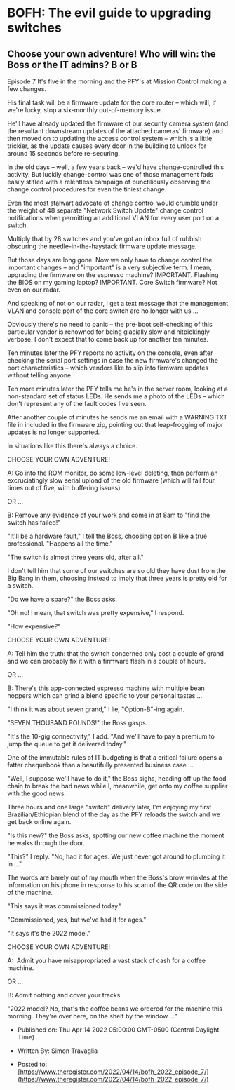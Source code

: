 # BOFH: The evil guide to upgrading switches

## Choose your own adventure! Who will win: the Boss or the IT admins? B or B

Episode 7 It's five in the morning and the PFY's at Mission Control making a few changes.

His final task will be a firmware update for the core router – which will, if we're lucky, stop a six-monthly out-of-memory issue.

He'll have already updated the firmware of our security camera system (and the resultant downstream updates of the attached cameras' firmware) and then moved on to updating the access control system – which is a little trickier, as the update causes every door in the building to unlock for around 15 seconds before re-securing.

In the old days – well, a few years back – we'd have change-controlled this activity. But luckily change-control was one of those management fads easily stifled with a relentless campaign of punctiliously observing the change control procedures for even the tiniest change.

Even the most stalwart advocate of change control would crumble under the weight of 48 separate "Network Switch Update" change control notifications when permitting an additional VLAN for every user port on a switch.

Multiply that by 28 switches and you've got an inbox full of rubbish obscuring the needle-in-the-haystack firmware update message. 

But those days are long gone. Now we only have to change control the important changes – and "important" is a very subjective term. I mean, upgrading the firmware on the espresso machine? IMPORTANT. Flashing the BIOS on my gaming laptop? IMPORTANT. Core Switch firmware? Not even on our radar.

And speaking of not on our radar, I get a text message that the management VLAN and console port of the core switch are no longer with us …

Obviously there's no need to panic – the pre-boot self-checking of this particular vendor is renowned for being glacially slow and nitpickingly verbose. I don't expect that to come back up for another ten minutes.

Ten minutes later the PFY reports no activity on the console, even after checking the serial port settings in case the new firmware's changed the port characteristics – which vendors like to slip into firmware updates without telling anyone.

Ten more minutes later the PFY tells me he's in the server room, looking at a non-standard set of status LEDs. He sends me a photo of the LEDs – which don't represent any of the fault codes I've seen.

After another couple of minutes he sends me an email with a WARNING.TXT file in included in the firmware zip, pointing out that leap-frogging of major updates is no longer supported.

In situations like this there's always a choice.  

CHOOSE YOUR OWN ADVENTURE!

A: Go into the ROM monitor, do some low-level deleting, then perform an excruciatingly slow serial upload of the old firmware (which will fail four times out of five, with buffering issues).

OR …

B: Remove any evidence of your work and come in at 8am to "find the switch has failed!"

"It'll be a hardware fault," I tell the Boss, choosing option B like a true professional. "Happens all the time."

"The switch is almost three years old, after all."

I don't tell him that some of our switches are so old they have dust from the Big Bang in them, choosing instead to imply that three years is pretty old for a switch.

"Do we have a spare?" the Boss asks.

"Oh no! I mean, that switch was pretty expensive," I respond.

"How expensive?"

CHOOSE YOUR OWN ADVENTURE!

A: Tell him the truth: that the switch concerned only cost a couple of grand and we can probably fix it with a firmware flash in a couple of hours.

OR …

B: There's this app-connected espresso machine with multiple bean hoppers which can grind a blend specific to your personal tastes …

"I think it was about seven grand," I lie, "Option-B"-ing again.

"SEVEN THOUSAND POUNDS!" the Boss gasps.

"It's the 10-gig connectivity," I add. "And we'll have to pay a premium to jump the queue to get it delivered today."

One of the immutable rules of IT budgeting is that a critical failure opens a fatter chequebook than a beautifully presented business case …

"Well, I suppose we'll have to do it," the Boss sighs, heading off up the food chain to break the bad news while I, meanwhile, get onto my coffee supplier with the good news.

Three hours and one large "switch" delivery later, I'm enjoying my first Brazilian/Ethiopian blend of the day as the PFY reloads the switch and we get back online again.

"Is this new?" the Boss asks, spotting our new coffee machine the moment he walks through the door.

"This?" I reply. "No, had it for ages. We just never got around to plumbing it in …"

The words are barely out of my mouth when the Boss's brow wrinkles at the information on his phone in response to his scan of the QR code on the side of the machine.

"This says it was commissioned today."

"Commissioned, yes, but we've had it for ages."

"It says it's the 2022 model." 

CHOOSE YOUR OWN ADVENTURE!

A:  Admit you have misappropriated a vast stack of cash for a coffee machine.

OR …

B: Admit nothing and cover your tracks.

"2022 model? No, that's the coffee beans we ordered for the machine this morning. They're over here, on the shelf by the window …"



- Published on: Thu Apr 14 2022 05:00:00 GMT-0500 (Central Daylight Time)

- Written By: Simon Travaglia

- Posted to: [https://www.theregister.com/2022/04/14/bofh_2022_episode_7/](https://www.theregister.com/2022/04/14/bofh_2022_episode_7/)